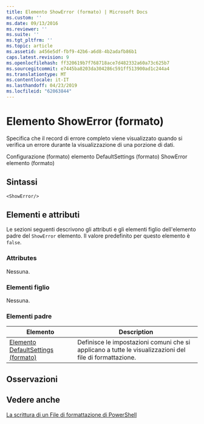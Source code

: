 ```yaml
---
title: Elemento ShowError (formato) | Microsoft Docs
ms.custom: ''
ms.date: 09/13/2016
ms.reviewer: ''
ms.suite: ''
ms.tgt_pltfrm: ''
ms.topic: article
ms.assetid: a456e5df-fbf9-42b6-a6d8-4b2adafb86b1
caps.latest.revision: 9
ms.openlocfilehash: ff320619b7f768718ace7d482332a60a73c625b7
ms.sourcegitcommit: e7445ba8203da304286c591ff513900ad1c244a4
ms.translationtype: MT
ms.contentlocale: it-IT
ms.lasthandoff: 04/23/2019
ms.locfileid: "62063844"
---
```

# <a name="showerror-element-format"></a>Elemento ShowError (formato)

Specifica che il record di errore completo viene visualizzato quando si verifica un errore durante la visualizzazione di una porzione di dati.

Configurazione (formato) elemento DefaultSettings (formato) ShowError elemento (formato)

## <a name="syntax"></a>Sintassi

```scr
<ShowError/>
```

## <a name="attributes-and-elements"></a>Elementi e attributi

Le sezioni seguenti descrivono gli attributi e gli elementi figlio dell'elemento padre del `ShowError` elemento. Il valore predefinito per questo elemento è `false`.

### <a name="attributes"></a>Attributes

Nessuna.

### <a name="child-elements"></a>Elementi figlio

Nessuna.

### <a name="parent-elements"></a>Elementi padre

|Elemento|Description|
|-------------|-----------------|
|[Elemento DefaultSettings (formato)](./defaultsettings-element-format.md)|Definisce le impostazioni comuni che si applicano a tutte le visualizzazioni del file di formattazione.|

## <a name="remarks"></a>Osservazioni

## <a name="see-also"></a>Vedere anche

[La scrittura di un File di formattazione di PowerShell](./writing-a-powershell-formatting-file.md)
